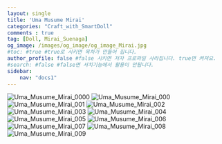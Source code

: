 ```yaml
---
layout: single
title: 'Uma Musume Mirai'
categories: "Craft_with_SmartDoll"
comments : true
tag: [Doll, Mirai_Suenaga]
og_image: /images/og_image/og_image_Mirai.jpg
#toc: #true #true로 시키면 목차가 만들어 집니다.
author_profile: false #false 시키면 저자 프로파일 사라집니다. true면 켜져요.
#search: #false #false면 서치기능에서 활용이 안됩니다.
sidebar:
    nav: "docs1"
---
```

<meta property="og:image" content="https://al6061t6.github.io/images/og_image/og_image_Mirai.jpg"/>

<img alt="Uma_Musume_Mirai_0000" src="/images/2022-02-04-Uma Musume Mirai/Uma_Musume_Mirai_0000.jpg">

<img alt="Uma_Musume_Mirai_000" src="/images/2022-02-04-Uma Musume Mirai/Uma_Musume_Mirai_000.jpg">

<img alt="Uma_Musume_Mirai_001" src="/images/2022-02-04-Uma Musume Mirai/Uma_Musume_Mirai_001.jpg">

<img alt="Uma_Musume_Mirai_002" src="/images/2022-02-04-Uma Musume Mirai/Uma_Musume_Mirai_002.jpg">

<img alt="Uma_Musume_Mirai_003" src="/images/2022-02-04-Uma Musume Mirai/Uma_Musume_Mirai_003.jpg">

<img alt="Uma_Musume_Mirai_004" src="/images/2022-02-04-Uma Musume Mirai/Uma_Musume_Mirai_004.jpg">

<img alt="Uma_Musume_Mirai_005" src="/images/2022-02-04-Uma Musume Mirai/Uma_Musume_Mirai_005.jpg">

<img alt="Uma_Musume_Mirai_006" src="/images/2022-02-04-Uma Musume Mirai/Uma_Musume_Mirai_006.jpg">

<img alt="Uma_Musume_Mirai_007" src="/images/2022-02-04-Uma Musume Mirai/Uma_Musume_Mirai_007.jpg">

<img alt="Uma_Musume_Mirai_008" src="/images/2022-02-04-Uma Musume Mirai/Uma_Musume_Mirai_008.jpg">

<img alt="Uma_Musume_Mirai_009" src="/images/2022-02-04-Uma Musume Mirai/Uma_Musume_Mirai_009.jpg">


